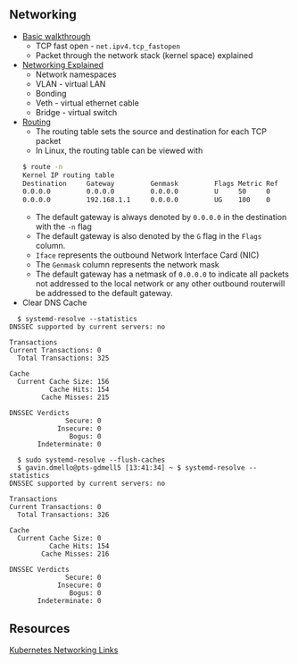 Networking
----------
* [Basic walkthrough](https://www.slideshare.net/ThomasGraf5/linuxcon-2015-linux-kernel-networking-walkthrough)
  * TCP fast open - `net.ipv4.tcp_fastopen`
  * Packet through the network stack (kernel space) explained
* [Networking Explained](https://events.static.linuxfound.org/sites/events/files/slides/2016%20-%20Linux%20Networking%20explained_0.pdf)
  * Network namespaces
  * VLAN - virtual LAN
  * Bonding
  * Veth - virtual ethernet cable
  * Bridge - virtual switch
 * [Routing](https://opensource.com/business/16/8/introduction-linux-network-routing)
   * The routing table sets the source and destination for each TCP packet
   * In Linux, the routing table can be viewed with
    ```bash
    $ route -n
    Kernel IP routing table
    Destination     Gateway         Genmask         Flags Metric Ref    Use Iface
    0.0.0.0         0.0.0.0         0.0.0.0         U     50     0        0 tun0
    0.0.0.0         192.168.1.1     0.0.0.0         UG    100    0        0 enx8049710fae4d
    ```
    * The default gateway is always denoted by `0.0.0.0` in the destination with the `-n` flag
    * The default gateway is also denoted by the `G` flag in the `Flags` column.
    * `Iface` represents the outbound Network Interface Card (NIC)
    * The `Genmask` column represents the network mask
    * The default gateway has a netmask of `0.0.0.0` to indicate all packets not addressed to the local network or any other outbound routerwill be addressed to the default gateway. 
* Clear DNS Cache
```
  $ systemd-resolve --statistics
DNSSEC supported by current servers: no

Transactions
Current Transactions: 0
  Total Transactions: 325

Cache
  Current Cache Size: 156
          Cache Hits: 154
        Cache Misses: 215

DNSSEC Verdicts
              Secure: 0
            Insecure: 0
               Bogus: 0
       Indeterminate: 0

  $ sudo systemd-resolve --flush-caches
  $ gavin.dmello@pts-gdmell5 [13:41:34] ~ $ systemd-resolve --statistics
DNSSEC supported by current servers: no

Transactions
Current Transactions: 0
  Total Transactions: 326

Cache
  Current Cache Size: 0
          Cache Hits: 154
        Cache Misses: 216

DNSSEC Verdicts
              Secure: 0
            Insecure: 0
               Bogus: 0
       Indeterminate: 0
```

Resources
---------
[Kubernetes Networking Links](https://github.com/nleiva/kubernetes-networking-links)
